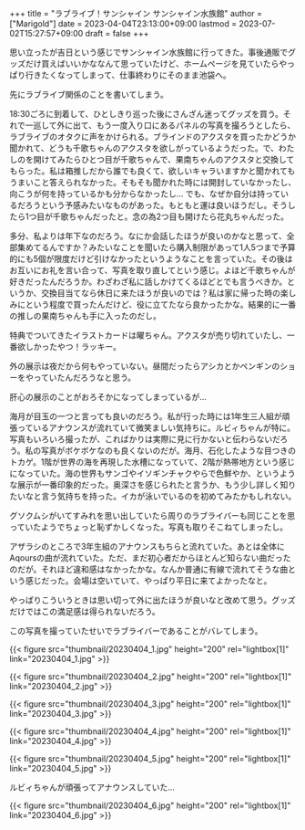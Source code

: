 +++
title = "ラブライブ！サンシャイン サンシャイン水族館"
author = ["Marigold"]
date = 2023-04-04T23:13:00+09:00
lastmod = 2023-07-02T15:27:57+09:00
draft = false
+++

思い立ったが吉日という感じでサンシャイン水族館に行ってきた。事後通販でグッズだけ買えばいいかななんて思っていたけど、ホームページを見ていたらやっぱり行きたくなってしまって、仕事終わりにそのまま池袋へ。

先にラブライブ関係のことを書いてしまう。

18:30ごろに到着して、ひとしきり巡った後にさんざん迷ってグッズを買う。それで一巡して外に出て、もう一度入り口にあるパネルの写真を撮ろうとしたら、ラブライブのオタクに声をかけられる。ブラインドのアクスタを買ったかどうか聞かれて、どうも千歌ちゃんのアクスタを欲しがっているようだった。で、わたしのを開けてみたらひとつ目が千歌ちゃんで、果南ちゃんのアクスタと交換してもらった。私は箱推しだから誰でも良くて、欲しいキャラいますかと聞かれてもうまいこと答えられなかった。そもそも聞かれた時には開封していなかったし、向こうが何を持っているかも分からなかったし...
でも、なぜか自分は持っているだろうという予感みたいなものがあった。もともと運は良いほうだし。そうしたら1つ目が千歌ちゃんだったと。念の為2つ目も開けたら花丸ちゃんだった。

多分、私よりは年下なのだろう。なにか会話したほうが良いのかなと思って、全部集めてるんですか？みたいなことを聞いたら購入制限があって1人5つまで予算的にも5個が限度だけど引けなかったというようなことを言っていた。その後はお互いにお礼を言い合って、写真を取り直してという感じ。よほど千歌ちゃんが好きだったんだろうか。わざわざ私に話しかけてくるほどとでも言うべきか。というか、交換目当てなら休日に来たほうが良いのでは？私は家に帰った時の楽しみにという程度で買ったんだけど、役に立てたなら良かったかな。結果的に一番の推しの果南ちゃんも手に入ったのだし。

特典でついてきたイラストカードは曜ちゃん。アクスタが売り切れていたし、一番欲しかったやつ！ラッキー。

外の展示は夜だから何もやっていない。昼間だったらアシカとかペンギンのショーをやっていたんだろうなと思う。

肝心の展示のことがおろそかになってしまっているが...

海月が目玉の一つと言っても良いのだろう。私が行った時には1年生三人組が頑張っているアナウンスが流れていて微笑ましい気持ちに。ルビィちゃんが特に。写真もいろいろ撮ったが、こればかりは実際に見に行かないと伝わらないだろう。私の写真がボケボケなのも良くないのだが。海月、石化したような目つきのトカゲ。1階が世界の海を再現した水槽になっていて、2階が熱帯地方という感じになっていた。海の世界もサンゴやイソギンチャクやらで色鮮やか、というような展示が一番印象的だった。奥深さを感じられたと言うか、もう少し詳しく知りたいなと言う気持ちを持った。イカが泳いでいるのを初めてみたかもしれない。

グソクムシがいてすみれを思い出していたら周りのラブライバーも同じことを思っていたようでちょっと恥ずかしくなった。写真も取りそこねてしまったし。

アザラシのところで3年生組のアナウンスもちらと流れていた。あとは全体にAqoursの曲が流れていた。ただ、まだ初心者だからほとんど知らない曲だったのだが。それほど違和感はなかったかな。なんか普通に有線で流れてそうな曲という感じだった。会場は空いていて、やっぱり平日に来てよかったなと。

やっぱりこういうときは思い切って外に出たほうが良いなと改めて思う。グッズだけではこの満足感は得られないだろう。

この写真を撮っていたせいでラブライバーであることがバレてしまう。

{{< figure src="thumbnail/20230404_1.jpg" height="200" rel="lightbox[1]" link="20230404_1.jpg" >}}

{{< figure src="thumbnail/20230404_2.jpg" height="200" rel="lightbox[1]" link="20230404_2.jpg" >}}

{{< figure src="thumbnail/20230404_3.jpg" height="200" rel="lightbox[1]" link="20230404_3.jpg" >}}

{{< figure src="thumbnail/20230404_4.jpg" height="200" rel="lightbox[1]" link="20230404_4.jpg" >}}

{{< figure src="thumbnail/20230404_5.jpg" height="200" rel="lightbox[1]" link="20230404_5.jpg" >}}

ルビィちゃんが頑張ってアナウンスしていた...

{{< figure src="thumbnail/20230404_6.jpg" height="200" rel="lightbox[1]" link="20230404_6.jpg" >}}
